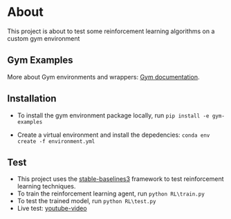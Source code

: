 # About
This project is about to test some reinforcement learning algorithms
on a custom gym environment

## Gym Examples
More about Gym environments and wrappers: [Gym documentation](https://gymnasium.farama.org).

## Installation
- To install the gym environment package locally, run
``pip install -e gym-examples``

- Create a virtual environment and install the depedencies:
``conda env create -f environment.yml``

## Test
- This project uses the [stable-baselines3](https://stable-baselines3.readthedocs.io/en/master/guide/examples.html#using-callback-monitoring-training)
framework to test reinforcement learning techniques.
- To train the reinforcement learning agent, run
``python RL\train.py``
- To test the trained model, run
``python RL\test.py``
- Live test: [youtube-video](https://youtu.be/xNeA1SMGRkE)
